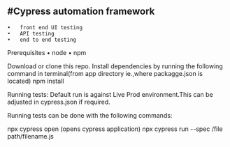 #Cypress automation framework
----------------------------------------
	•	front end UI testing 
	•	API testing 
	•	end to end testing 
	
Prerequisites
	•	node 
	•	npm


Download or clone this repo.
Install dependencies by running the following command in terminal(from app directory ie.,where packagge.json is located) 
npm install 

Running tests:
Default run is against Live Prod environment.This can be adjusted in cypress.json if required.

Running tests can be done with the following commands:

npx cypress open (opens cypress application) 
npx cypress run --spec /file path/filename.js
